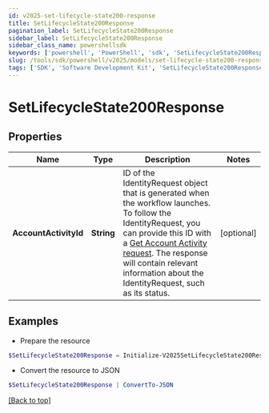 ```yaml
---
id: v2025-set-lifecycle-state200-response
title: SetLifecycleState200Response
pagination_label: SetLifecycleState200Response
sidebar_label: SetLifecycleState200Response
sidebar_class_name: powershellsdk
keywords: ['powershell', 'PowerShell', 'sdk', 'SetLifecycleState200Response', 'V2025SetLifecycleState200Response'] 
slug: /tools/sdk/powershell/v2025/models/set-lifecycle-state200-response
tags: ['SDK', 'Software Development Kit', 'SetLifecycleState200Response', 'V2025SetLifecycleState200Response']
---
```



# SetLifecycleState200Response

## Properties

Name | Type | Description | Notes
------------ | ------------- | ------------- | -------------
**AccountActivityId** | **String** | ID of the IdentityRequest object that is generated when the workflow launches. To follow the IdentityRequest, you can provide this ID with a [Get Account Activity request](https://developer.sailpoint.com/docs/api/v3/get-account-activity/). The response will contain relevant information about the IdentityRequest, such as its status. | [optional] 

## Examples

- Prepare the resource
```powershell
$SetLifecycleState200Response = Initialize-V2025SetLifecycleState200Response  -AccountActivityId 2c9180837ab5b716017ab7c6c9ef1e20
```

- Convert the resource to JSON
```powershell
$SetLifecycleState200Response | ConvertTo-JSON
```


[[Back to top]](#) 

